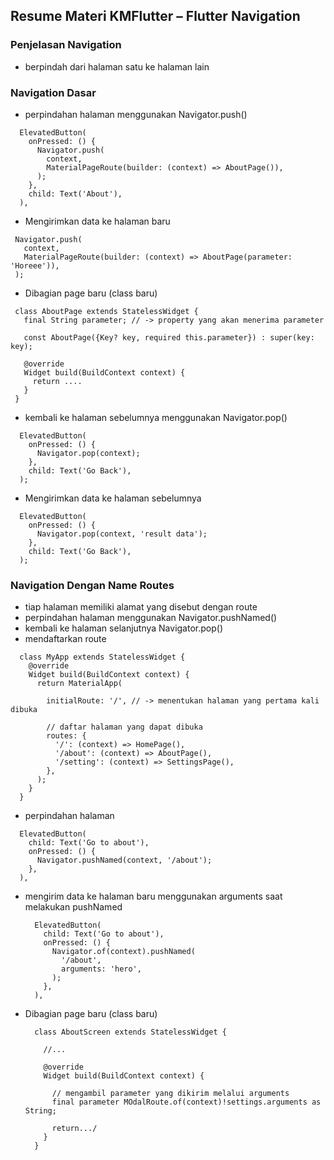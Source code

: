 ## Resume Materi KMFlutter – Flutter Navigation
### Penjelasan Navigation
  - berpindah dari halaman satu ke halaman lain
### Navigation Dasar
  - perpindahan halaman menggunakan Navigator.push()
  ```
    ElevatedButton(
      onPressed: () {
        Navigator.push(
          context,
          MaterialPageRoute(builder: (context) => AboutPage()),
        );
      },
      child: Text('About'),
    ),

  ```
  - Mengirimkan data ke halaman baru
   ```
    Navigator.push(
      context,
      MaterialPageRoute(builder: (context) => AboutPage(parameter: 'Horeee')),
    );

   ```
  - Dibagian page baru (class baru)
   ```
    class AboutPage extends StatelessWidget {
      final String parameter; // -> property yang akan menerima parameter

      const AboutPage({Key? key, required this.parameter}) : super(key: key);

      @override
      Widget build(BuildContext context) {
        return ....
      }
    }

   ```
  - kembali ke halaman sebelumnya menggunakan Navigator.pop()
  ```
    ElevatedButton(
      onPressed: () {
        Navigator.pop(context);
      },
      child: Text('Go Back'),
    );
  ```
  - Mengirimkan data ke halaman sebelumnya
  ```
    ElevatedButton(
      onPressed: () {
        Navigator.pop(context, 'result data');
      },
      child: Text('Go Back'),
    );

  ```
  
### Navigation Dengan Name Routes
- tiap halaman memiliki alamat yang disebut dengan route
- perpindahan halaman menggunakan Navigator.pushNamed()
- kembali ke halaman selanjutnya Navigator.pop()
- mendaftarkan route
```
  class MyApp extends StatelessWidget {
    @override
    Widget build(BuildContext context) {
      return MaterialApp(
      
        initialRoute: '/', // -> menentukan halaman yang pertama kali dibuka

        // daftar halaman yang dapat dibuka
        routes: {
          '/': (context) => HomePage(),
          '/about': (context) => AboutPage(),
          '/setting': (context) => SettingsPage(),
        },
      );
    }
  }

```
- perpindahan halaman
```
  ElevatedButton(
    child: Text('Go to about'),
    onPressed: () {
      Navigator.pushNamed(context, '/about');
    },
  ),
```
- mengirim data ke halaman baru menggunakan arguments saat melakukan pushNamed
  ```
    ElevatedButton(
      child: Text('Go to about'),
      onPressed: () {
        Navigator.of(context).pushNamed(
          '/about',
          arguments: 'hero',
        );
      },
    ),
  ```
- Dibagian page baru (class baru)
  ```
    class AboutScreen extends StatelessWidget {
      
      //...

      @override
      Widget build(BuildContext context) {

        // mengambil parameter yang dikirim melalui arguments
        final parameter MOdalRoute.of(context)!settings.arguments as String;

        return.../
      }
    }
  ```
